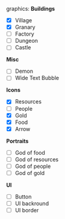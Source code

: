 graphics:
  **Buildings**
  - [x] Village
  - [x] Granary
  - [ ] Factory
  - [ ] Dungeon
  - [ ] Castle
  
  **Misc**
  - [ ] Demon
  - [ ] Wide Text Bubble
  
  **Icons**
  - [x] Resources
  - [ ] People
  - [x] Gold
  - [x] Food
  - [x] Arrow
  
  **Portraits**
  
  - [ ] God of food
  - [ ] God of resources
  - [ ] God of people
  - [ ] God of gold

  **UI**
  - [ ] Button
  - [ ] UI backround
  - [ ] UI border